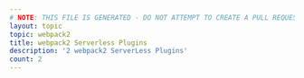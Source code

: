 ```yaml
---
# NOTE: THIS FILE IS GENERATED - DO NOT ATTEMPT TO CREATE A PULL REQUEST TO UPDATE THE DATA. 
layout: topic
topic: webpack2
title: webpack2 Serverless Plugins
description: '2 webpack2 ServerLess Plugins'
count: 2
---
```

